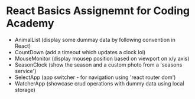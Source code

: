 # React Basics Assignemnt for Coding Academy

- AnimalList (display some dummay data by following convention in React)
- CountDown (add a timeout which updates a clock lol)
- MouseMonitor (display mousep position based on viewport on x/y axis)
- SeasonClock (show the season and a custom photo from a 'seasons service')
- SelectApp (app switcher - for navigation using 'react router dom')
- WatcherApp (showcase crud operations with dummy data using local storage)
